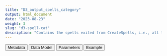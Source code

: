 ```yaml
---
title: "D3_output_spells_category"
output: html_document
date: "2023-08-23"
weight: 3
slug: "d3-spell-cat"
description: "Contains the spells exited from CreateSpells, i.e., all the continuos spells of observation period of each person, stratified per op_meaning. op_meaning is by defult the same for all observation periods, and is set in 05_subpopulations_restricting_meanings for those data sources where the analysis is conducted on subpopulations having different sets of data banks"
---
```


<script src="/rmarkdown-libs/core-js/shim.min.js"></script>
<script src="/rmarkdown-libs/react/react.min.js"></script>
<script src="/rmarkdown-libs/react/react-dom.min.js"></script>
<script src="/rmarkdown-libs/reactwidget/react-tools.js"></script>
<script src="/rmarkdown-libs/htmlwidgets/htmlwidgets.js"></script>
<link href="/rmarkdown-libs/reactable/reactable.css" rel="stylesheet" />
<script src="/rmarkdown-libs/reactable-binding/reactable.js"></script>
<div class="tab">
<button class="tablinks" onclick="openCity(event, &#39;Metadata&#39;)" id="defaultOpen">Metadata</button>
<button class="tablinks" onclick="openCity(event, &#39;Data Model&#39;)">Data Model</button>
<button class="tablinks" onclick="openCity(event, &#39;Parameters&#39;)">Parameters</button>
<button class="tablinks" onclick="openCity(event, &#39;Example&#39;)">Example</button>
</div>
<div id="Metadata" class="tabcontent">
<div id="htmlwidget-1" class="reactable html-widget " style="width:auto;height:600px;"></div>
<script type="application/json" data-for="htmlwidget-1">{"x":{"tag":{"name":"Reactable","attribs":{"data":{"medatata_name":["Name of the dataset","Content of the dataset","Unit of observation","Dataset where the list of UoOs is fully listed and with 1 record per UoO","How many observations per UoO","NxUoO","Variables capturing the UoO","Primary key","Parameters",null,null,null,null,null,null,null,null,null,null,null],"metadata_content":["D3_output_spells_category","contains the spells exited from CreateSpells, i.e., all the continuos spells of observation period of each person, stratified per op_meaning. op_meaning is by defult the same for all observation periods, and is set in 05_subpopulations_restricting_meanings for those data sources where the analysis is conducted on subpopulations having different sets of data banks","a person in OBSERVATION_PERIODS","itself","as many as the spells of that person with that op_meaning",">=1","person_id","person_id op_meaning num_spell",null,null,null,null,null,null,null,null,null,null,null,null]},"columns":[{"id":"medatata_name","name":"medatata_name","type":"character"},{"id":"metadata_content","name":"metadata_content","type":"character"}],"sortable":false,"searchable":true,"pagination":false,"highlight":true,"bordered":true,"striped":true,"style":{"maxWidth":1800},"height":"600px","dataKey":"d16436ced35bbe6970f1d8a6e3eca48c"},"children":[]},"class":"reactR_markup"},"evals":[],"jsHooks":[]}</script>
</div>
<div id="Data Model" class="tabcontent">
<div id="htmlwidget-2" class="reactable html-widget " style="width:auto;height:600px;"></div>
<script type="application/json" data-for="htmlwidget-2">{"x":{"tag":{"name":"Reactable","attribs":{"data":{"VarName":["person_id","entry_spell_category","exit_spell_category","op_meaning","num_spell",null,null,null,null,null,null,null,null,null,null,null,null,null,null,null],"Description":["unique person identifier",null,null,"if there are subpopulations, this variable indicates to swhich subpopulation the spelòl belongs","ordinal number of the spell of the person",null,null,null,null,null,null,null,null,null,null,null,null,null,null,null],"Format":["character","date","date","categorical",null,null,null,null,null,null,null,null,null,null,null,null,null,null,null,null],"Vocabulary":[null,null,null,"depends on subpopulations",null,null,null,null,null,null,null,null,null,null,null,null,null,null,null,null],"Parameters":[null,null,null,null,null,null,null,null,null,null,null,null,null,null,null,null,null,null,null,null],"Notes and examples":["from CDM PERSONS",null,null,"created by the program based on subpopulations; if there are no subpopulations, this variable is '_overall' for all spells",null,null,null,null,null,null,null,null,null,null,null,null,null,null,null,null],"Source tables and variables":[null,null,null,null,null,null,null,null,null,null,null,null,null,null,null,null,null,null,null,null],"Retrieved":["yes",null,null,null,null,null,null,null,null,null,null,null,null,null,null,null,null,null,null,null],"Calculated":[null,"yes","yes","yes","yes",null,null,null,null,null,null,null,null,null,null,null,null,null,null,null],"Algorithm_id":[null,null,null,null,null,null,null,null,null,null,null,null,null,null,null,null,null,null,null,null],"Rule":[null,null,null,null,null,null,null,null,null,null,null,null,null,null,null,null,null,null,null,null]},"columns":[{"id":"VarName","name":"VarName","type":"character"},{"id":"Description","name":"Description","type":"character"},{"id":"Format","name":"Format","type":"character"},{"id":"Vocabulary","name":"Vocabulary","type":"character"},{"id":"Parameters","name":"Parameters","type":"logical"},{"id":"Notes and examples","name":"Notes and examples","type":"character"},{"id":"Source tables and variables","name":"Source tables and variables","type":"logical"},{"id":"Retrieved","name":"Retrieved","type":"character"},{"id":"Calculated","name":"Calculated","type":"character"},{"id":"Algorithm_id","name":"Algorithm_id","type":"logical"},{"id":"Rule","name":"Rule","type":"logical"}],"sortable":false,"searchable":true,"pagination":false,"highlight":true,"bordered":true,"striped":true,"style":{"maxWidth":1800},"height":"600px","dataKey":"7fc5c413c48a9e4e475102dfb83323b2"},"children":[]},"class":"reactR_markup"},"evals":[],"jsHooks":[]}</script>
</div>
<div id="Parameters" class="tabcontent">
<div id="htmlwidget-3" class="reactable html-widget " style="width:auto;height:600px;"></div>
<script type="application/json" data-for="htmlwidget-3">{"x":{"tag":{"name":"Reactable","attribs":{"data":{"parameter in the variable name":[null,null,null,null,null,null,null,null,null,null,null,null,null,null,null,null,null,null,null,null],"values":[null,null,null,null,null,null,null,null,null,null,null,null,null,null,null,null,null,null,null,null],"name of macro":[null,null,null,null,null,null,null,null,null,null,null,null,null,null,null,null,null,null,null,null]},"columns":[{"id":"parameter in the variable name","name":"parameter in the variable name","type":"logical"},{"id":"values","name":"values","type":"logical"},{"id":"name of macro","name":"name of macro","type":"logical"}],"sortable":false,"searchable":true,"pagination":false,"highlight":true,"bordered":true,"striped":true,"style":{"maxWidth":1800},"height":"600px","dataKey":"f545894952d01490ab535e7af1d88bc2"},"children":[]},"class":"reactR_markup"},"evals":[],"jsHooks":[]}</script>
</div>
<div id="Example" class="tabcontent">
<div id="htmlwidget-4" class="reactable html-widget " style="width:auto;height:600px;"></div>
<script type="application/json" data-for="htmlwidget-4">{"x":{"tag":{"name":"Reactable","attribs":{"data":{"person_id":["P0001","P0002","P0002","P0003","P0004","P0005","P0006","P0007","P0007",null,null,null,null,null,null,null,null,null,null,null],"op_meaning":["meaningsHOSP","meaningsHOSP","meaningsHOSP","meaningsHOSP","meaningsHOSP","meaningsHOSP","meaningsHOSP","meaningsHOSP","meaningsHOSP",null,null,null,null,null,null,null,null,null,null,null],"num_spell":[1,1,2,1,1,1,1,1,2,"NA","NA","NA","NA","NA","NA","NA","NA","NA","NA","NA"],"entry_spell_category":["1997-10-22T00:00:00Z","2016-12-08T00:00:00Z","2018-10-29T00:00:00Z","2006-12-18T00:00:00Z","1983-04-02T00:00:00Z","2016-08-14T00:00:00Z","2019-12-06T00:00:00Z","2016-06-02T00:00:00Z","2017-07-13T00:00:00Z",null,null,null,null,null,null,null,null,null,null,null],"exit_spell_category":["9999-12-31T00:00:00Z","2018-02-08T00:00:00Z","2021-06-02T00:00:00Z","9999-12-31T00:00:00Z","9999-12-31T00:00:00Z","9999-12-31T00:00:00Z","9999-12-31T00:00:00Z","2016-11-16T00:00:00Z","9999-12-31T00:00:00Z",null,null,null,null,null,null,null,null,null,null,null]},"columns":[{"id":"person_id","name":"person_id","type":"character"},{"id":"op_meaning","name":"op_meaning","type":"character"},{"id":"num_spell","name":"num_spell","type":"numeric"},{"id":"entry_spell_category","name":"entry_spell_category","type":"Date"},{"id":"exit_spell_category","name":"exit_spell_category","type":"Date"}],"sortable":false,"searchable":true,"pagination":false,"highlight":true,"bordered":true,"striped":true,"style":{"maxWidth":1800},"height":"600px","dataKey":"1d671048efaf265d8800a2ce89fbea7a"},"children":[]},"class":"reactR_markup"},"evals":[],"jsHooks":[]}</script>
</div>
